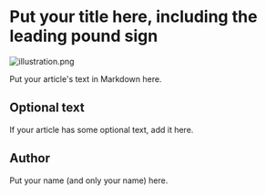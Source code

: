 <!-- BEGIN TITLE -->
# Put your title here, including the leading pound sign
<!-- END TITLE -->
![illustration.png](../illustration.png)

<!-- BEGIN BODY -->
Put your article's text in Markdown here.
<!-- END BODY -->

## Optional text
<!-- BEGIN OPTIONAL -->
If your article has some optional text, add it here.
<!-- END OPTIONAL -->



## Author
<!-- BEGIN AUTHOR -->
Put your name (and only your name) here.
<!-- END AUTHOR -->
